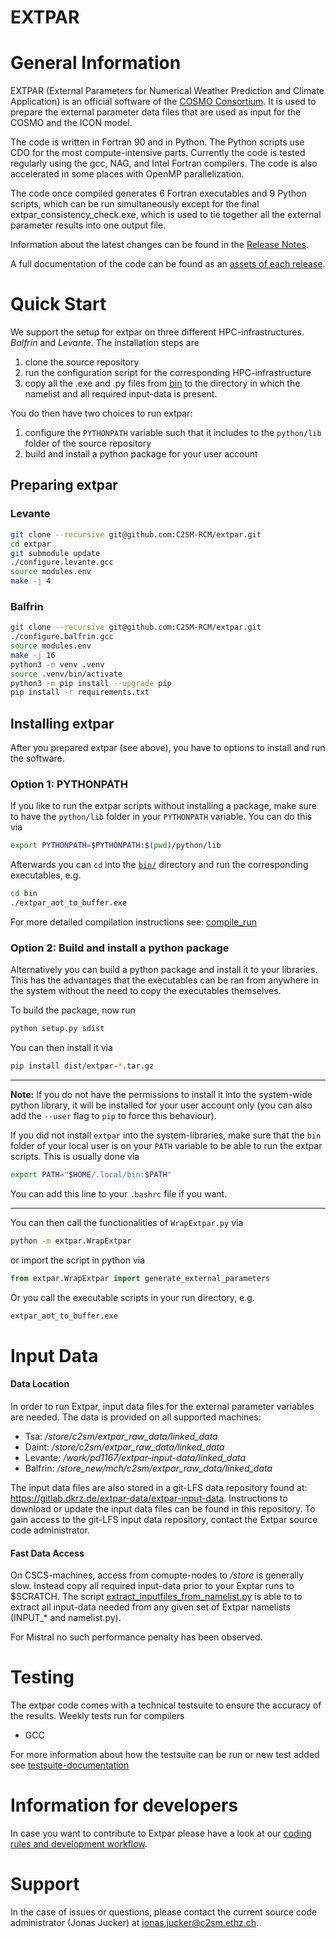 # EXTPAR

# General Information
EXTPAR (External Parameters for Numerical Weather Prediction and Climate Application) is an official software of the [COSMO Consortium](www.cosmo-model.org).  It is used to prepare the external parameter data files that are used as input for the COSMO and the ICON model.

The code is written in Fortran 90 and in Python. The Python scripts use CDO for the most compute-intensive parts.  Currently the code is tested regularly using the gcc, NAG, and Intel Fortran compilers.  The code is also accelerated in some places with OpenMP parallelization.

The code once compiled generates 6 Fortran executables and 9 Python scripts, which can be run simultaneously except for the final extpar_consistency_check.exe, which is used to tie together all the external parameter results into one output file.


Information about the latest changes can be found in the [Release Notes](ReleaseNotes.md).

A full documentation of the code can be found as an [assets of each release](https://github.com/C2SM-RCM/extpar/releases).

# Quick Start


We support the setup for extpar on three different HPC-infrastructures.
*Balfrin* and *Levante*. The installation steps are

1. clone the source repository
2. run the configuration script for the corresponding HPC-infrastructure
3. copy all the .exe and .py files from [bin](bin) to the directory in which
   the namelist and all required input-data is present.

You do then have two choices to run extpar:

1. configure the `PYTHONPATH` variable such that it includes to the `python/lib`
   folder of the source repository
2. build and install a python package for your user account

## Preparing extpar

### Levante

```bash
git clone --recursive git@github.com:C2SM-RCM/extpar.git
cd extpar
git submodule update
./configure.levante.gcc
source modules.env
make -j 4
```

### Balfrin

```bash
git clone --recursive git@github.com:C2SM-RCM/extpar.git
./configure.balfrin.gcc
source modules.env
make -j 16
python3 -m venv .venv
source .venv/bin/activate
python3 -m pip install --upgrade pip
pip install -r requirements.txt
```

## Installing extpar

After you prepared extpar (see above), you have to options to install and run
the software.

### Option 1: PYTHONPATH

If you like to run the extpar scripts without installing a package, make sure
to have the `python/lib` folder in your `PYTHONPATH` variable. You can do this
via

```bash
export PYTHONPATH=$PYTHONPATH:$(pwd)/python/lib
```

Afterwards you can `cd` into the [`bin/`](bin) directory and run the
corresponding executables, e.g.

```bash
cd bin
./extpar_aot_to_buffer.exe
```

For more detailed compilation instructions see: [compile_run](doc/compile_run.md)

### Option 2: Build and install a python package

Alternatively you can build a python package and install it to your libraries.
This has the advantages that the executables can be ran from anywhere in the
system without the need to copy the executables themselves.

To build the package, now run

```bash
python setup.py sdist
```

You can then install it via

```bash
pip install dist/extpar-*.tar.gz
```

---
**Note:** If you do not have the permissions to install it into the system-wide python
library, it will be installed for your user account only (you can also add the
`--user` flag to `pip` to force this behaviour).

If you did not install `extpar` into the system-libraries, make sure
that the `bin` folder of your local user is on your `PATH` variable to be able
to run the extpar scripts. This is usually done via

```bash
export PATH="$HOME/.local/bin:$PATH"
```

You can add this line to your `.bashrc` file if you want.

---

You can then call the functionalities of `WrapExtpar.py` via

```bash
python -m extpar.WrapExtpar
```

or import the script in python via

```python
from extpar.WrapExtpar import generate_external_parameters
```

Or you call the executable scripts in your run directory, e.g.

```bash
extpar_aot_to_buffer.exe
```


# Input Data

#### Data Location
In order to run Extpar, input data files for the external parameter variables are needed. The data is provided on all supported machines:
*  Tsa: _/store/c2sm/extpar_raw_data/linked_data_
*  Daint: _/store/c2sm/extpar_raw_data/linked_data_
*  Levante: _/work/pd1167/extpar-input-data/linked_data_
*  Balfrin: _/store_new/mch/c2sm/extpar_raw_data/linked_data_

The input data files are also stored in a git-LFS data repository found at: https://gitlab.dkrz.de/extpar-data/extpar-input-data.
Instructions to download or update the input data files can be found in this repository.
To gain access to the git-LFS input data repository, contact the Extpar source code administrator.

#### Fast Data Access
On CSCS-machines, access from comupte-nodes to _/store_ is generally slow. Instead copy all required input-data prior to your Exptar runs to $SCRATCH.
The script [extract_inputfiles_from_namelist.py](test/testsuite/bin/extract_inputfiles_from_namelist.py) is able to to extract all input-data needed from any given set of Extpar namelists (INPUT_* and namelist.py).

For Mistral no such performance penalty has been observed.

# Testing
The extpar code comes with a technical testsuite to ensure the accuracy of the results. Weekly tests run for compilers
* GCC

For more information about how the testsuite can be run or new test added see [testsuite-documentation](doc/testing.md)

# Information for developers
In case you want to contribute to Extpar please have a look at our [coding rules and development workflow](doc/development.md).

# Support
In the case of issues or questions, please contact the current source code administrator (Jonas Jucker) at jonas.jucker@c2sm.ethz.ch.


